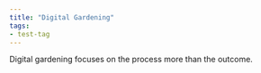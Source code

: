 ```yaml
---
title: "Digital Gardening"
tags:
- test-tag
---
```


Digital gardening focuses on the process more than the outcome.
